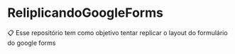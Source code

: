 # ReliplicandoGoogleForms
:clipboard: Esse repositório tem como objetivo tentar replicar o layout do formulário do google forms
